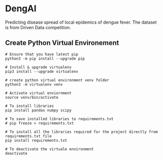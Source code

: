 # DengAI
Predicting disease spread of local epidemics of dengue fever. The dataset is from Driven Data competition.

## Create Python Virtual Environement
```
# Ensure that you have latest pip
python3 -m pip install --upgrade pip

# Install & upgrade virtualenv 
pip3 install --upgrade virtualenv

# create python virtual environment venv folder 
python3 -m virtualenv venv

# Activate virtual enviornment
source venv/bin/activate

# To install libraries
pip install pandas numpy scipy

# To save installed libraries to requirements.txt
# pip freeze > requirements.txt

# To install all the libraries required for the project directly from requirements.txt file
pip install requirements.txt

# To deactivate the virtuale environment
deactivate
```
